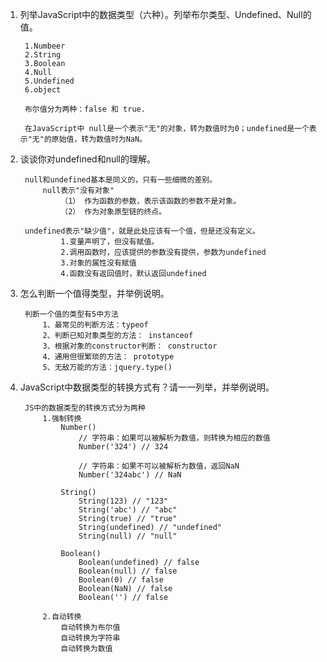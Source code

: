 1. 列举JavaScript中的数据类型（六种）。列举布尔类型、Undefined、Null的值。

        1.Numbeer
        2.String
        3.Boolean
        4.Null
        5.Undefined
        6.object

        布尔值分为两种：false 和 true.
        
        在JavaScript中 null是一个表示"无"的对象，转为数值时为0；undefined是一个表示"无"的原始值，转为数值时为NaN。


2. 谈谈你对undefined和null的理解。

        null和undefined基本是同义的，只有一些细微的差别。
            null表示"没有对象"
                （1） 作为函数的参数，表示该函数的参数不是对象。
                （2） 作为对象原型链的终点。
        
        undefined表示"缺少值"，就是此处应该有一个值，但是还没有定义。
                1.变量声明了，但没有赋值。
                2.调用函数时，应该提供的参数没有提供，参数为undefined
                3.对象的属性没有赋值
                4.函数没有返回值时，默认返回undefined


3. 怎么判断一个值得类型，并举例说明。

        判断一个值的类型有5中方法
            1、最常见的判断方法：typeof
            2、判断已知对象类型的方法： instanceof
            3、根据对象的constructor判断： constructor
            4、通用但很繁琐的方法： prototype
            5、无敌万能的方法：jquery.type()


4. JavaScript中数据类型的转换方式有？请一一列举，并举例说明。

        JS中的数据类型的转换方式分为两种
            1.强制转换
                Number()
                    // 字符串：如果可以被解析为数值，则转换为相应的数值
                    Number('324') // 324

                    // 字符串：如果不可以被解析为数值，返回NaN
                    Number('324abc') // NaN
               
                String()
                    String(123) // "123"
                    String('abc') // "abc"
                    String(true) // "true"
                    String(undefined) // "undefined"
                    String(null) // "null"
               
                Boolean()
                    Boolean(undefined) // false
                    Boolean(null) // false
                    Boolean(0) // false
                    Boolean(NaN) // false
                    Boolean('') // false

            2.自动转换
                自动转换为布尔值
                自动转换为字符串
                自动转换为数值